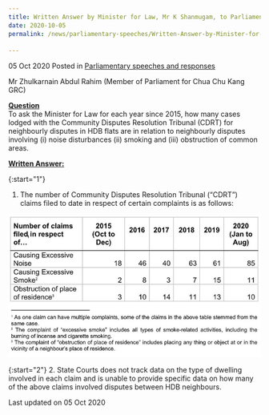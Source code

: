```yaml
---
title: Written Answer by Minister for Law, Mr K Shanmugam, to Parliamentary Question on Cases of Neighbour Disputes in HDB Flats Lodged with Community Disputes Resolution Tribunal Since 2015
date: 2020-10-05
permalink: /news/parliamentary-speeches/Written-Answer-by-Minister-for-Law-Mr-K-Shanmugam-to-PQ-on-neighbour-disputes-CDRT-2015

---
```



05 Oct 2020 Posted in [Parliamentary speeches and responses](/news/parliamentary-speeches)

Mr Zhulkarnain Abdul Rahim (Member of Parliament for Chua Chu Kang GRC) 

**<b><u>Question</u></b>**  
To ask the Minister for Law for each year since 2015, how many cases lodged with the Community Disputes Resolution Tribunal (CDRT) for neighbourly disputes in HDB flats are in relation to neighbourly disputes involving (i) noise disturbances (ii) smoking and (iii) obstruction of common areas.

**<b><u>Written Answer:</u></b>**  

{:start="1"}
1. The number of Community Disputes Resolution Tribunal (“CDRT”) claims filed to date in respect of certain complaints is as follows:

<div class="image">
  <img src="/images/news/parliamentary-speeches/05102020_PQ_CDRT.JPG" title="CDRT" alt="CDRT">
</div>

{:start="2"}
2. State Courts does not track data on the type of dwelling involved in each claim and is unable to provide specific data on how many of the above claims involved disputes between HDB neighbours.

<p class="right-side-updated">Last updated on 05 Oct 2020</p>
